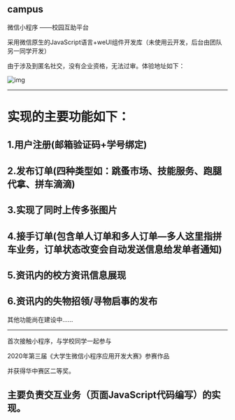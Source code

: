 ## campus

微信小程序 ——校园互助平台

采用微信原生的JavaScript语言+weUI组件开发库（未使用云开发，后台由团队另一同学开发）

由于涉及到匿名社交，没有企业资格，无法过审。体验地址如下：

![img](https://i.loli.net/2020/11/26/RcFvbWZoLkp2hwa.jpg)

------

# 实现的主要功能如下：

## 1.用户注册(邮箱验证码+学号绑定)

## 2.发布订单(四种类型如：跳蚤市场、技能服务、跑腿代拿、拼车滴滴)

## 3.实现了同时上传多张图片

## 4.接手订单(包含单人订单和多人订单—多人这里指拼车业务，订单状态改变会自动发送信息给发单者通知)

## 5.资讯内的校方资讯信息展现

## 6.资讯内的失物招领/寻物启事的发布

其他功能尚在建设中......

------

首次接触小程序，与学校同学一起参与

2020年第三届《大学生微信小程序应用开发大赛》参赛作品

并获得华中赛区二等奖。

## 主要负责交互业务（页面JavaScript代码编写）的实现。
